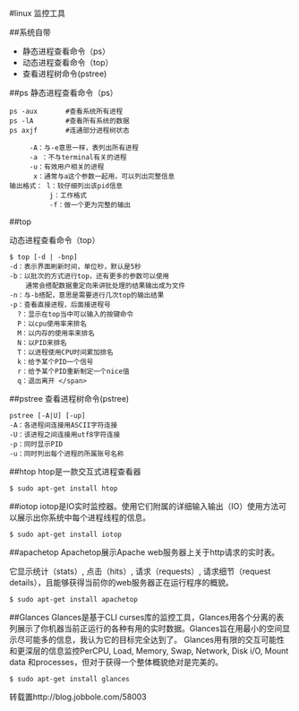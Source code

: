 #linux 监控工具

##系统自带
* 静态进程查看命令（ps）
* 动态进程查看命令（top）
* 查看进程树命令(pstree)

##ps
静态进程查看命令（ps）
```
ps -aux       #查看系统所有进程
ps -lA        #查看所有系统的数据
ps axjf       #连通部分进程树状态

     -A：与-e意思一样，表列出所有进程
     -a ：不与terminal有关的进程
     -u：有效用户相关的进程
      x：通常与a这个参数一起用，可以列出完整信息
输出格式： l：较仔细列出该pid信息
          j：工作格式
          -f：做一个更为完整的输出
```

##top

动态进程查看命令（top）

```
$ top [-d | -bnp]   
-d：表示界面刷新时间，单位秒，默认是5秒   
-b：以批次的方式进行top，还有更多的参数可以使用   
    通常会搭配数据重定向来讲批处理的结果输出成为文件   
-n：与-b搭配，意思是需要进行几次top的输出结果   
-p：查看直接进程，后面接进程号   
  ?：显示在top当中可以输入的按键命令   
  P：以cpu使用率来排名   
  M：以内存的使用率来排名   
  N：以PID来排名   
  T：以进程使用CPU时间累加排名   
  k：给予某个PID一个信号   
  r：给予某个PID重新制定一个nice值   
  q：退出离开 </span>  
```

##pstree
查看进程树命令(pstree)
```
pstree [-A|U] [-up]   
-A：各进程间连接用ASCII字符连接   
-U：该进程之间连接用utf8字符连接   
-p：同时显示PID   
-u：同时列出每个进程的所属账号名称
```

##htop
htop是一款交互式进程查看器
```
$ sudo apt-get install htop
```

##iotop
iotop是IO实时监控器。使用它们附属的详细输入输出（IO）使用方法可以展示出你系统中每个进程线程的信息。
```
$ sudo apt-get install iotop
```

##apachetop
Apachetop展示Apache web服务器上关于http请求的实时表。

它显示统计（stats）, 点击（hits）, 请求（requests）, 请求细节（request details），且能够获得当前你的web服务器正在运行程序的概貌。

```
$ sudo apt-get install apachetop
```

##Glances
Glances是基于CLI curses库的监控工具，Glances用各个分离的表列展示了你机器当前正运行的各种有用的实时数据。Glances旨在用最小的空间显示尽可能多的信息，我认为它的目标完全达到了。
Glances用有限的交互可能性和更深层的信息监控PerCPU, Load, Memory, Swap, Network, Disk i/O, Mount data 和processes，但对于获得一个整体概貌绝对是完美的。
```
$ sudo apt-get install glances
```

转载置http://blog.jobbole.com/58003
